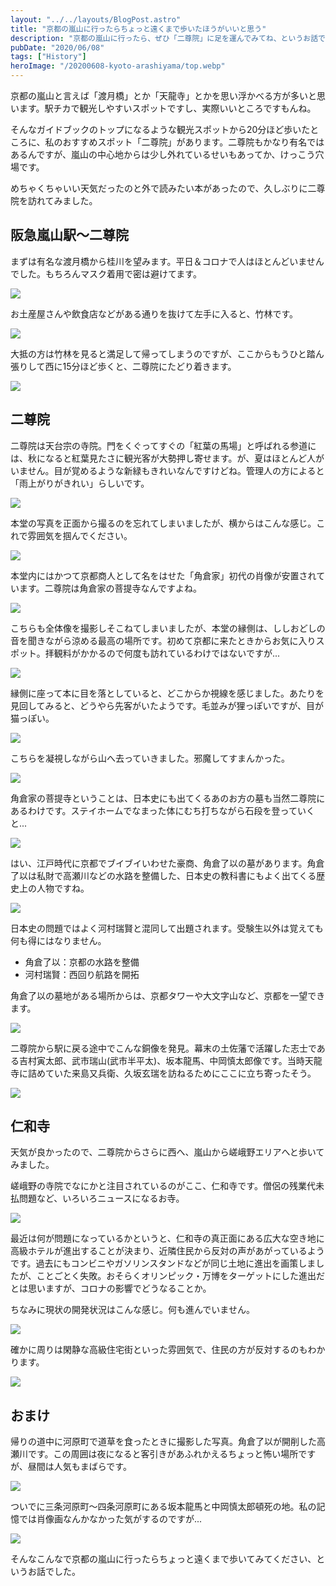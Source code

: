 ```yaml
---
layout: "../../layouts/BlogPost.astro"
title: "京都の嵐山に行ったらちょっと遠くまで歩いたほうがいいと思う" 
description: "京都の嵐山に行ったら、ぜひ「二尊院」に足を運んでみてね、というお話です。"
pubDate: "2020/06/08"
tags: ["History"]
heroImage: "/20200608-kyoto-arashiyama/top.webp" 
---
```


京都の嵐山と言えば「渡月橋」とか「天龍寺」とかを思い浮かべる方が多いと思います。駅チカで観光しやすいスポットですし、実際いいところですもんね。

そんなガイドブックのトップになるような観光スポットから20分ほど歩いたところに、私のおすすめスポット「二尊院」があります。二尊院もかなり有名ではあるんですが、嵐山の中心地からは少し外れているせいもあってか、けっこう穴場です。

めちゃくちゃいい天気だったのと外で読みたい本があったので、久しぶりに二尊院を訪れてみました。

## 阪急嵐山駅〜二尊院

まずは有名な渡月橋から桂川を望みます。平日＆コロナで人はほとんどいませんでした。もちろんマスク着用で密は避けてます。

![](/20200608-kyoto-arashiyama/image01.webp)

お土産屋さんや飲食店などがある通りを抜けて左手に入ると、竹林です。

![](/20200608-kyoto-arashiyama/image02.webp)

大抵の方は竹林を見ると満足して帰ってしまうのですが、ここからもうひと踏ん張りして西に15分ほど歩くと、二尊院にたどり着きます。

![](/20200608-kyoto-arashiyama/image03.webp)

## 二尊院

二尊院は天台宗の寺院。門をくぐってすぐの「紅葉の馬場」と呼ばれる参道には、秋になると紅葉見たさに観光客が大勢押し寄せます。が、夏はほとんど人がいません。目が覚めるような新緑もきれいなんですけどね。管理人の方によると「雨上がりがきれい」らしいです。

![](/20200608-kyoto-arashiyama/image04.webp)

本堂の写真を正面から撮るのを忘れてしまいましたが、横からはこんな感じ。これで雰囲気を掴んでください。

![](/20200608-kyoto-arashiyama/image05.webp)

本堂内にはかつて京都商人として名をはせた「角倉家」初代の肖像が安置されています。二尊院は角倉家の菩提寺なんですよね。

![](/20200608-kyoto-arashiyama/image06.webp)

こちらも全体像を撮影しそこねてしまいましたが、本堂の縁側は、ししおどしの音を聞きながら涼める最高の場所です。初めて京都に来たときからお気に入りスポット。拝観料がかかるので何度も訪れているわけではないですが...

![](/20200608-kyoto-arashiyama/image07.webp)

縁側に座って本に目を落としていると、どこからか視線を感じました。あたりを見回してみると、どうやら先客がいたようです。毛並みが狸っぽいですが、目が猫っぽい。

![](/20200608-kyoto-arashiyama/image08.webp)

こちらを凝視しながら山へ去っていきました。邪魔してすまんかった。

![](/20200608-kyoto-arashiyama/image09.webp)

角倉家の菩提寺ということは、日本史にも出てくるあのお方の墓も当然二尊院にあるわけです。ステイホームでなまった体にむち打ちながら石段を登っていくと...

![](/20200608-kyoto-arashiyama/image10.webp)

はい、江戸時代に京都でブイブイいわせた豪商、角倉了以の墓があります。角倉了以は私財で高瀬川などの水路を整備した、日本史の教科書にもよく出てくる歴史上の人物ですね。

![](/20200608-kyoto-arashiyama/image11.webp)

日本史の問題ではよく河村瑞賢と混同して出題されます。受験生以外は覚えても何も得にはなりません。

- 角倉了以：京都の水路を整備
- 河村瑞賢：西回り航路を開拓

角倉了以の墓地がある場所からは、京都タワーや大文字山など、京都を一望できます。

![](/20200608-kyoto-arashiyama/image12.webp)

二尊院から駅に戻る途中でこんな銅像を発見。幕末の土佐藩で活躍した志士である吉村寅太郎、武市瑞山(武市半平太)、坂本龍馬、中岡慎太郎像です。当時天龍寺に詰めていた来島又兵衛、久坂玄瑞を訪ねるためにここに立ち寄ったそう。

![](/20200608-kyoto-arashiyama/image13.webp)

## 仁和寺

天気が良かったので、二尊院からさらに西へ、嵐山から嵯峨野エリアへと歩いてみました。

嵯峨野の寺院でなにかと注目されているのがここ、仁和寺です。僧侶の残業代未払問題など、いろいろニュースになるお寺。

![](/20200608-kyoto-arashiyama/image14.webp)

最近は何が問題になっているかというと、仁和寺の真正面にある広大な空き地に高級ホテルが進出することが決まり、近隣住民から反対の声があがっているようです。過去にもコンビニやガソリンスタンドなどが同じ土地に進出を画策しましたが、ことごとく失敗。おそらくオリンピック・万博をターゲットにした進出だとは思いますが、コロナの影響でどうなることか。

ちなみに現状の開発状況はこんな感じ。何も進んでいません。

![](/20200608-kyoto-arashiyama/image15.webp)

確かに周りは閑静な高級住宅街といった雰囲気で、住民の方が反対するのもわかります。

![](/20200608-kyoto-arashiyama/image16.webp)

## おまけ

帰りの道中に河原町で道草を食ったときに撮影した写真。角倉了以が開削した高瀬川です。この周囲は夜になると客引きがあふれかえるちょっと怖い場所ですが、昼間は人気もまばらです。

![](/20200608-kyoto-arashiyama/image17.webp)

ついでに三条河原町〜四条河原町にある坂本龍馬と中岡慎太郎頓死の地。私の記憶では肖像画なんかなかった気がするのですが...

![](/20200608-kyoto-arashiyama/image18.webp)

そんなこんなで京都の嵐山に行ったらちょっと遠くまで歩いてみてください、というお話でした。
